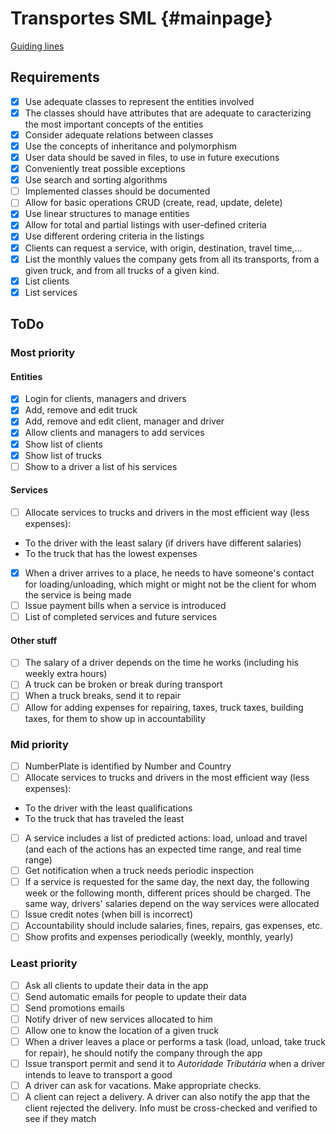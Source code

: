 # Transportes SML {#mainpage}

[Guiding lines](https://moodle.up.pt/pluginfile.php/46150/mod_page/content/35/aeda1920_trabalhosParte1.pdf)

## Requirements

- [x] Use adequate classes to represent the entities involved
- [x] The classes should have attributes that are adequate to caracterizing the most important concepts of the entities
- [x] Consider adequate relations between classes
- [x] Use the concepts of inheritance and polymorphism
- [x] User data should be saved in files, to use in future executions
- [x] Conveniently treat possible exceptions
- [x] Use search and sorting algorithms
- [ ] Implemented classes should be documented
- [ ] Allow for basic operations CRUD (create, read, update, delete)
- [x] Use linear structures to manage entities
- [x] Allow for total and partial listings with user-defined criteria
- [x] Use different ordering criteria in the listings
- [x] Clients can request a service, with origin, destination, travel time,...
- [x] List the monthly values the company gets from all its transports, from a given truck, and from all trucks of a given kind.
- [x] List clients
- [x] List services

## ToDo

### Most priority

#### Entities
- [x] Login for clients, managers and drivers
- [x] Add, remove and edit truck
- [x] Add, remove and edit client, manager and driver
- [x] Allow clients and managers to add services
- [x] Show list of clients
- [x] Show list of trucks
- [ ] Show to a driver a list of his services

#### Services
- [ ] Allocate services to trucks and drivers in the most efficient way (less expenses):
- To the driver with the least salary (if drivers have different salaries)
- To the truck that has the lowest expenses
- [x] When a driver arrives to a place, he needs to have someone's contact for loading/unloading, which might or might not be the client for whom the service is being made
- [ ] Issue payment bills when a service is introduced
- [ ] List of completed services and future services

#### Other stuff
- [ ] The salary of a driver depends on the time he works (including his weekly extra hours)
- [ ] A truck can be broken or break during transport
- [ ] When a truck breaks, send it to repair
- [ ] Allow for adding expenses for repairing, taxes, truck taxes, building taxes, for them to show up in accountability

### Mid priority

- [ ] NumberPlate is identified by Number and Country
- [ ] Allocate services to trucks and drivers in the most efficient way (less expenses):
- To the driver with the least qualifications
- To the truck that has traveled the least
- [ ] A service includes a list of predicted actions: load, unload and travel (and each of the actions has an expected time range, and real time range)
- [ ] Get notification when a truck needs periodic inspection
- [ ] If a service is requested for the same day, the next day, the following week or the following month, different prices should be charged. The same way, drivers' salaries depend on the way services were allocated
- [ ] Issue credit notes (when bill is incorrect)
- [ ] Accountability should include salaries, fines, repairs, gas expenses, etc.
- [ ] Show profits and expenses periodically (weekly, monthly, yearly)

### Least priority

- [ ] Ask all clients to update their data in the app
- [ ] Send automatic emails for people to update their data
- [ ] Send promotions emails
- [ ] Notify driver of new services allocated to him
- [ ] Allow one to know the location of a given truck
- [ ] When a driver leaves a place or performs a task (load, unload, take truck for repair), he should notify the company through the app
- [ ] Issue transport permit and send it to *Autoridade Tributária* when a driver intends to leave to transport a good
- [ ] A driver can ask for vacations. Make appropriate checks.
- [ ] A client can reject a delivery. A driver can also notify the app that the client rejected the delivery. Info must be cross-checked and verified to see if they match
